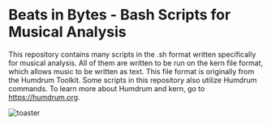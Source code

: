 
# Beats in Bytes - Bash Scripts for Musical Analysis

This repository contains many scripts in the .sh format written specifically for musical analysis. All of them are written to be run on the kern file format, which allows music to be written as text. This file format is originally from the Humdrum Toolkit. Some scripts in this repository also utilize Humdrum commands. To learn more about Humdrum and kern, go to https://humdrum.org.


![toaster](https://images-na.ssl-images-amazon.com/images/G/01/aplusautomation/vendorimages/5b1b0cae-d8a4-47be-af60-a1c3a42cbf03.jpg._CB277297843_.jpg)
